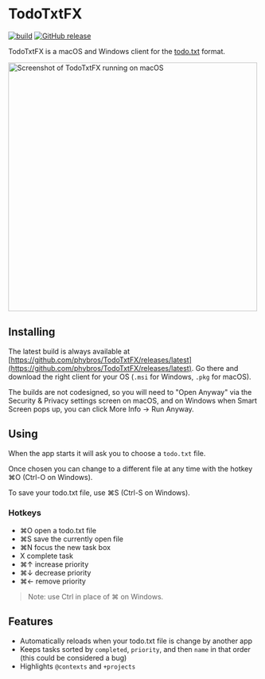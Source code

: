 # TodoTxtFX

[![build](https://github.com/phybros/TodoTxtFX/actions/workflows/build.yml/badge.svg)](https://github.com/phybros/TodoTxtFX/actions/workflows/build.yml) [![GitHub release](https://img.shields.io/github/release/phybros/TodoTxtFX.svg)](https://GitHub.com/phybros/TodoTxtFX/releases/)

TodoTxtFX is a macOS and Windows client for the [todo.txt](https://github.com/todotxt/todo.txt) format.

<img width="500" alt="Screenshot of TodoTxtFX running on macOS" src="https://user-images.githubusercontent.com/1985132/187041911-30d98aad-e23b-4f6b-9e51-aa5e710a4118.png">

## Installing

The latest build is always available at [https://github.com/phybros/TodoTxtFX/releases/latest](https://github.com/phybros/TodoTxtFX/releases/latest). Go there and download the right client for your OS (`.msi` for Windows, `.pkg` for macOS).

The builds are not codesigned, so you will need to "Open Anyway" via the Security & Privacy settings screen on macOS, and on Windows when Smart Screen pops up, you can click More Info -> Run Anyway.

## Using

When the app starts it will ask you to choose a `todo.txt` file.

Once chosen you can change to a different file at any time with the hotkey ⌘O (Ctrl-O on Windows).

To save your todo.txt file, use ⌘S (Ctrl-S on Windows).

### Hotkeys

* ⌘O open a todo.txt file
* ⌘S save the currently open file
* ⌘N focus the new task box
* X complete task
* ⌘↑ increase priority
* ⌘↓ decrease priority
* ⌘← remove priority

> Note: use Ctrl in place of ⌘ on Windows.

## Features

* Automatically reloads when your todo.txt file is change by another app
* Keeps tasks sorted by `completed`, `priority`, and then `name` in that order (this could be considered a bug)
* Highlights `@contexts` and `+projects`
